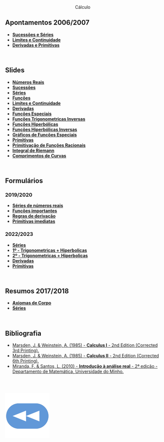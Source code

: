 <p align="center">Cálculo</p>

## Apontamentos 2006/2007
* [**Sucessões e Séries**](Apontamentos-Sucessoes-e-Series-2006-07.pdf)
* [**Limites e Continuidade**](Apontamentos-Limites-e-Continuidade-2006-07.pdf)
* [**Derivadas e Primitivas**](Apontamentos-Derivadas-e-Primitivas-2006-07.pdf)

<br>

## Slides
* [**Números Reais**](NumerosReais.pdf)
* [**Sucessões**](Sucessoes.pdf)
* [**Séries**](Series.pdf)
* [**Funções**](Funcoes.pdf)
* [**Limites e Continuidade**](Limite_Continuidade.pdf)
* [**Derivadas**](Derivadas.pdf)
* [**Funções Especiais**](Func%CC%A7oesEspeciais.pdf)
* [**Funções Trigonometricas Inversas**](TrigonometricasInversas.pdf)
* [**Funções Hiperbólicas**](FuncoesHiperbolicas.pdf)
* [**Funções Hiperbólicas Inversas**](HiperbolicasInversas.pdf)
* [**Gráficos de Funções Especiais**](GraficosFuncoesEspeciais.pdf)
* [**Primitivas**](Primitivas.pdf)
* [**Primitivação de Funções Racionais**](PrimitivacaoFuncoesRacionais.pdf)
* [**Integral de Riemann**](IntegralRiemann.pdf)
* [**Comprimentos de Curvas**](Comprimentos_de_curvas.pdf)

<br>

## Formulários
### 2019/2020
* [**Séries de números reais**](Formul%C3%A1rio%201.pdf)
* [**Funções importantes**](Formul%C3%A1rio%202.pdf)
* [**Regras de derivação**](Formul%C3%A1rio%203.pdf)
* [**Primitivas imediatas**](Formul%C3%A1rio%204.pdf)
### 2022/2023
* [**Séries**](Formulario_Series_2223.pdf)
* [**1º - Trigonometricas + Hiperbolicas**](Formulario_Trigonometricas_Hiperbolicas_2223.pdf)
* [**2º - Trigonometricas + Hiperbolicas**](Segundo_Formulario_Trigonometricas_Hiperbolicas_2223.pdf)
* [**Derivadas**](Formulario_Derivadas_2223.pdf)
* [**Primitivas**](Formulario_Primitivas_2223.pdf)

<br>

## Resumos 2017/2018
* [**Axiomas de Corpo**](Resumo_corpo-2017-18.pdf)
* [**Séries**](Resumo_series-2017-18.pdf)

<br>

## Bibliografia
* [Marsden, J.  &  Weinstein, A. (1985) - **Calculus I** - 2nd Edition (Corrected 3rd Printing).](qt78g124h2.pdf)
* [Marsden, J.  &  Weinstein, A. (1985) - **Calculus II** - 2nd Edition (Corrected 6th Printing).](qt5jh3x2h2.pdf)
* [Miranda, F.  &  Santos, L. (2010) - **Introdução à análise real** - 2ª edição - Departamento de Matemática, Universidade do Minho.](IntAnaliseReal.pdf)

<br><br>

[![retroceder](https://raw.githubusercontent.com/David81820/Recursos-LCC/main/Rewind.png)](https://david81820.github.io/Recursos-LCC/1ano/1sem/Cal)